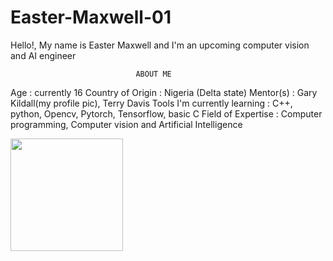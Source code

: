 # Easter-Maxwell-01

Hello!, My name is Easter Maxwell and I'm an upcoming computer vision and  AI engineer

                                ABOUT ME
 Age : currently 16
 Country of Origin : Nigeria (Delta state)
 Mentor(s) : Gary Kildall(my profile pic), Terry Davis 
 Tools I'm currently learning : C++, python, Opencv, Pytorch, Tensorflow, basic C
 Field of Expertise : Computer programming, Computer vision and Artificial Intelligence
 
<img height="180em" src="https://github-readme-stats.vercel.app/api?username=Easter-Maxwell-01&show_icons=true&hide_border=true&&count_private=true&include_all_commits=true" />
